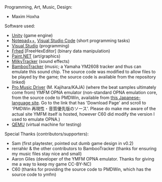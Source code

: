 Programming, Art, Music, Design:

- Maxim Hoxha

Software used:

- [Unity](https://unity.com/) (game engine)
- [Notepad++](https://notepad-plus-plus.org/), [Visual Studio Code](https://code.visualstudio.com/) (short programming tasks)
- [Visual Studio](https://visualstudio.microsoft.com/vs/) (programming)
- [Frhed](http://frhed.sourceforge.net/en/) \[FreeHexEditor\] (binary data manipulation)
- [Paint.NET](https://www.getpaint.net/index.html) (art/graphics)
- [MilkyTracker](https://milkytracker.org/) (sound effects)
- [BambooTracker](https://github.com/BambooTracker/BambooTracker) (music; a Yamaha YM2608 tracker and thus can emulate this sound chip. The source code was modified to allow files to be played by the game; the source code is available from the repository linked)
- [Pro Music Driver](http://www5.airnet.ne.jp/kajapon/tool.html) (M. Kajihara/KAJA) (where the beat samples ultimately come from)
YMFM OPNA emulator (non-standard OPNA emulation core, from the source code to PMDWin, available from [this Japanese-language site](http://c60.la.coocan.jp/index.html). Go to the link that has 'Download Page' and scroll to 'PMDWin 再現性・音質優先版のソース'. Please do make me aware of the actual site YMFM itself is hosted, however C60 did modify the version I used to emulate OPNA.)
- [QEMU](https://www.qemu.org/) (virtual machine for testing)

Special Thanks (contributors/supporters):

- Sam (first playtester, pointed out dumb game design in v0.2)
- rerrahkr & the other contributors to BambooTracker (thanks for ensuring my music files stay nice and small)
- Aaron Giles (developer of the YMFM OPNA emulator. Thanks for giving me a way to keep my game CC-BY-NC)
- C60 (thanks for providing the source code to PMDWin, which has the source code to ymfm)